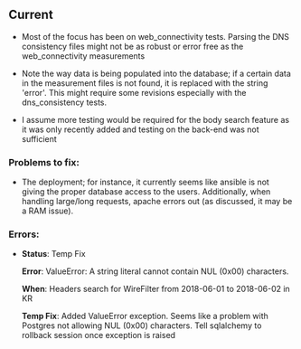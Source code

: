 ## Current

* Most of the focus has been on web_connectivity tests. Parsing the DNS consistency files might not be as robust or error
free as the web_connectivity measurements

* Note the way data is being populated into the database; if a certain data
in the measurement files is not found, it is replaced with the string 'error'. This might
require some revisions especially with the dns_consistency tests. 

* I assume more testing would be required for the body search feature as it was only recently added and testing on the 
back-end was not sufficient

### Problems to fix:
* The deployment; for instance, it currently seems like ansible is not giving the proper database access to the users.
Additionally, when handling large/long requests, apache errors out (as discussed, it may be a RAM issue).

### Errors:
* **Status**: Temp Fix

  **Error**: ValueError: A string literal cannot contain NUL (0x00) characters.

  **When**: Headers search for WireFilter from 2018-06-01 to 2018-06-02 in KR
  
  **Temp Fix**: Added ValueError exception. Seems like a problem with Postgres not allowing NUL (0x00) characters. Tell
  sqlalchemy to rollback session once exception is raised
  
